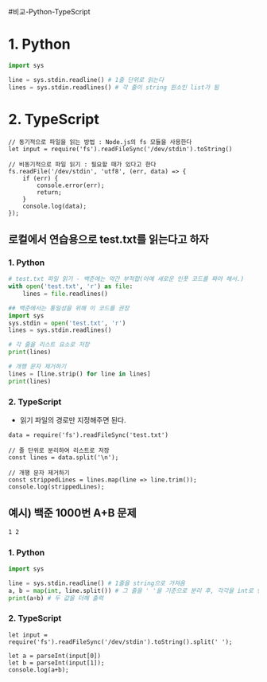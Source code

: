 #비교-Python-TypeScript 
# 1. Python
```python
import sys

line = sys.stdin.readline() # 1줄 단위로 읽는다
lines = sys.stdin.readlines() # 각 줄이 string 원소인 list가 됨
```

# 2. TypeScript
```tsx
// 동기적으로 파일을 읽는 방법 : Node.js의 fs 모듈을 사용한다
let input = require('fs').readFileSync('/dev/stdin').toString()

// 비동기적으로 파일 읽기 : 필요할 때가 있다고 한다
fs.readFile('/dev/stdin', 'utf8', (err, data) => { 
	if (err) { 
		console.error(err); 
		return; 
	} 
	console.log(data); 
});
```

## 로컬에서 연습용으로 test.txt를 읽는다고 하자

### 1. Python
```python
# test.txt 파일 읽기 - 백준에는 약간 부적합(아예 새로운 인풋 코드를 짜야 해서.)
with open('test.txt', 'r') as file:
    lines = file.readlines()

## 백준에서는 통일성을 위해 이 코드를 권장
import sys
sys.stdin = open('test.txt', 'r')
lines = sys.stdin.readlines()

# 각 줄을 리스트 요소로 저장
print(lines)

# 개행 문자 제거하기
lines = [line.strip() for line in lines]
print(lines)
```

### 2. TypeScript 
- 읽기 파일의 경로만 지정해주면 된다.
```tsx
data = require('fs').readFileSync('test.txt')

// 줄 단위로 분리하여 리스트로 저장
const lines = data.split('\n');

// 개행 문자 제거하기
const strippedLines = lines.map(line => line.trim());
console.log(strippedLines);
```

## 예시) 백준 1000번 A+B 문제
```txt
1 2
```

### 1. Python
```python
import sys

line = sys.stdin.readline() # 1줄을 string으로 가져옴
a, b = map(int, line.split()) # 그 줄을 ' '을 기준으로 분리 후, 각각을 int로 변환
print(a+b) # 두 값을 더해 출력
```

### 2. TypeScript
```tsx
let input = require('fs').readFileSync('/dev/stdin').toString().split(' ');

let a = parseInt(input[0])
let b = parseInt(input[1]);
console.log(a+b);
```